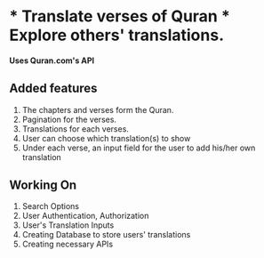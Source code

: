 <h1>* Translate verses of Quran * Explore others' translations.</h1>

<h4>Uses Quran.com's API</h4>

<h2>Added features</h3>

<ol>
<li>The chapters and verses form the Quran.</li>
<li>Pagination for the verses.</li>
<li>Translations for each verses.</li>
<li>User can choose which translation(s) to show</li>
<li>Under each verse, an input field for the user to add his/her own translation</li>
</ol>

<h2>Working On</h2>

<ol>
<li>Search Options</li>
<li>User Authentication, Authorization</li>
<li>User's Translation Inputs</li>
<li>Creating Database to store users' translations</li>
<li>Creating necessary APIs</li>
</ol>

